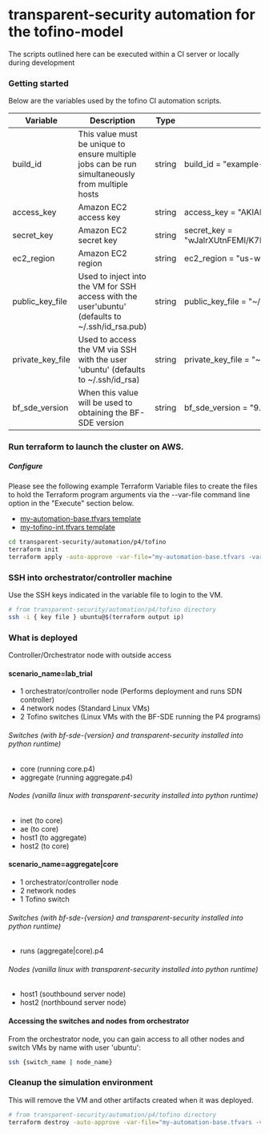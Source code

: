 # transparent-security automation for the tofino-model

The scripts outlined here can be executed within a CI server or locally during
development

### Getting started
Below are the variables used by the tofino CI automation scripts.

| Variable         | Description                                                                                                                               | Type   | Example                                                 |
|------------------|-------------------------------------------------------------------------------------------------------------------------------------------|--------|---------------------------------------------------------|
| build_id         | This value must be unique to ensure multiple jobs  can be run simultaneously from multiple hosts            | string | build_id = "example-1"                                  |
| access_key       | Amazon EC2 access key                                                                                       | string | access_key = "AKIAIOSFODNN7EXAMPLE"                     |
| secret_key       | Amazon EC2 secret key                                                                                       | string | secret_key = "wJalrXUtnFEMI/K7MDENG/bPxRfiCYEXAMPLEKEY" |
| ec2_region       | Amazon EC2 region                                                                                           | string | ec2_region = "us-west-2" (default)                      |
| public_key_file  | Used to inject into the VM for SSH access with the user'ubuntu' (defaults to ~/.ssh/id_rsa.pub)             | string | public_key_file = "~/.ssh/id_rsa.pub" (default)         |
| private_key_file | Used to access the VM via SSH with the user 'ubuntu' (defaults to ~/.ssh/id_rsa)                            | string | private_key_file = "~/.ssh/id_rsa" (default)            |
| bf_sde_version   | When this value will be used to obtaining the BF-SDE version                                                | string | bf_sde_version = "9.2.0" (default)                      |

### Run terraform to launch the cluster on AWS.

##### Configure
Please see the following example Terraform Variable files to create the files
to hold the Terraform program arguments via the  --var-file command line option
in the "Execute" section below.

- [my-automation-base.tfvars template](../terraform/automation-base.example.tfvars)
- [my-tofino-int.tfvars template](../terraform/tofino-int.example.tfvars)


```bash
cd transparent-security/automation/p4/tofino
terraform init
terraform apply -auto-approve -var-file="my-automation-base.tfvars -var-file="my-tofino-build.tfvars" -var scenario_name=(aggregate|core|lab_trial)"
```

### SSH into orchestrator/controller machine

Use the SSH keys indicated in the variable file to login to the VM.
```bash
# from transparent-security/automation/p4/tofino directory
ssh -i { key file } ubuntu@$(terraform output ip)
```

### What is deployed
Controller/Orchestrator node with outside access

#### scenario_name=lab_trial
* 1 orchestrator/controller node (Performs deployment and runs SDN controller)
* 4 network nodes (Standard Linux VMs)
* 2 Tofino switches (Linux VMs with the BF-SDE running the P4 programs)

###### Switches (with bf-sde-{version} and transparent-security installed into python runtime)
- core (running core.p4)
- aggregate (running aggregate.p4)

###### Nodes (vanilla linux with transparent-security installed into python runtime)
- inet (to core)
- ae (to core)
- host1 (to aggregate)
- host2 (to core)

#### scenario_name=aggregate|core
* 1 orchestrator/controller node
* 2 network nodes
* 1 Tofino switch

###### Switches (with bf-sde-{version} and transparent-security installed into python runtime)
- runs (aggregate|core).p4

###### Nodes (vanilla linux with transparent-security installed into python runtime)
- host1 (southbound server node)
- host2 (northbound server node)

#### Accessing the switches and nodes from orchestrator
From the orchestrator node, you can gain access to all other nodes and switch VMs
by name with user 'ubuntu':

```bash
ssh {switch_name | node_name}
```

### Cleanup the simulation environment

This will remove the VM and other artifacts created when it was deployed.

```bash
# from transparent-security/automation/p4/tofino directory
terraform destroy -auto-approve -var-file="my-automation-base.tfvars -var-file="my-tofino-build.tfvars" -var scenario_name="destroy"
```
